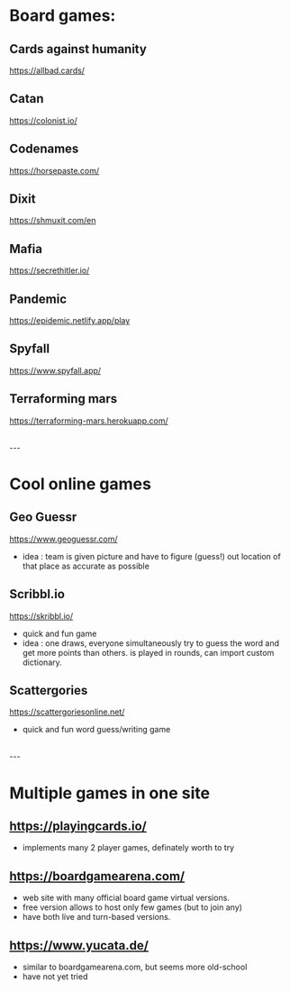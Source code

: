 # Board games:
## Cards against humanity <br/>
 https://allbad.cards/ 

## Catan <br/>
https://colonist.io/ 

## Codenames <br/>
https://horsepaste.com/

## Dixit <br/>
https://shmuxit.com/en

## Mafia <br/>
https://secrethitler.io/

## Pandemic <br/>
https://epidemic.netlify.app/play

## Spyfall <br/>
https://www.spyfall.app/

## Terraforming mars <br/>
https://terraforming-mars.herokuapp.com/ 

<br/>
---
<br/>

# Cool online games
## Geo Guessr <br/>
https://www.geoguessr.com/
- idea : team is given picture and have to figure (guess!) out location of that place as accurate as possible

## Scribbl.io <br/>
https://skribbl.io/
- quick and fun game
- idea : one draws, everyone simultaneously  try to guess the word and get more points than others. is played in rounds, can import custom dictionary.

## Scattergories <br/>
https://scattergoriesonline.net/
- quick and fun word guess/writing game

<br/>
---
<br/>

# Multiple games in one site
## https://playingcards.io/
- implements many 2 player games, definately worth to try

## https://boardgamearena.com/
- web site with many official board game virtual versions.
- free version allows to host only few games (but to join any)
- have both live and turn-based versions.

## https://www.yucata.de/
- similar to boardgamearena.com, but seems more old-school
- have not yet tried

